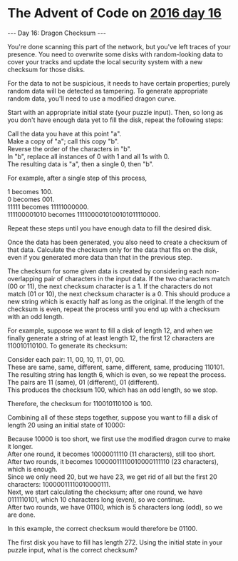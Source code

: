 # The Advent of Code on [2016 day 16](https://adventofcode.com/2016/day/16)

--- Day 16: Dragon Checksum ---

You're done scanning this part of the network, but you've left traces of your presence. You need to overwrite some disks with random-looking data to cover your tracks and update the local security system with a new checksum for those disks.

For the data to not be suspicious, it needs to have certain properties; purely random data will be detected as tampering. To generate appropriate random data, you'll need to use a modified dragon curve.

Start with an appropriate initial state (your puzzle input). Then, so long as you don't have enough data yet to fill the disk, repeat the following steps:

Call the data you have at this point "a".\
Make a copy of "a"; call this copy "b".\
Reverse the order of the characters in "b".\
In "b", replace all instances of 0 with 1 and all 1s with 0.\
The resulting data is "a", then a single 0, then "b".

For example, after a single step of this process,

1 becomes 100.\
0 becomes 001.\
11111 becomes 11111000000.\
111100001010 becomes 1111000010100101011110000.

Repeat these steps until you have enough data to fill the desired disk.

Once the data has been generated, you also need to create a checksum of that data. Calculate the checksum only for the data that fits on the disk, even if you generated more data than that in the previous step.

The checksum for some given data is created by considering each non-overlapping pair of characters in the input data.  If the two characters match (00 or 11), the next checksum character is a 1.  If the characters do not match (01 or 10), the next checksum character is a 0. This should produce a new string which is exactly half as long as the original. If the length of the checksum is even, repeat the process until you end up with a checksum with an odd length.

For example, suppose we want to fill a disk of length 12, and when we finally generate a string of at least length 12, the first 12 characters are 110010110100. To generate its checksum:

Consider each pair: 11, 00, 10, 11, 01, 00.\
These are same, same, different, same, different, same, producing 110101.\
The resulting string has length 6, which is even, so we repeat the process.\
The pairs are 11 (same), 01 (different), 01 (different).\
This produces the checksum 100, which has an odd length, so we stop.

Therefore, the checksum for 110010110100 is 100.

Combining all of these steps together, suppose you want to fill a disk of length 20 using an initial state of 10000:

Because 10000 is too short, we first use the modified dragon curve to make it longer.\
After one round, it becomes 10000011110 (11 characters), still too short.\
After two rounds, it becomes 10000011110010000111110 (23 characters), which is enough.\
Since we only need 20, but we have 23, we get rid of all but the first 20 characters: 10000011110010000111.\
Next, we start calculating the checksum; after one round, we have 0111110101, which 10 characters long (even), so we continue.\
After two rounds, we have 01100, which is 5 characters long (odd), so we are done.

In this example, the correct checksum would therefore be 01100.

The first disk you have to fill has length 272. Using the initial state in your puzzle input, what is the correct checksum?